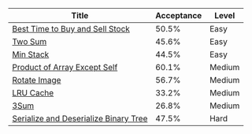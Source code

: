 | Title                                                                                                        | Acceptance   | Level   |
|--------------------------------------------------------------------------------------------------------------|--------------|---------|
| [Best Time to Buy and Sell Stock](https://leetcode.com/problems/best-time-to-buy-and-sell-stock)             | 50.5%        | Easy    |
| [Two Sum](https://leetcode.com/problems/two-sum)                                                             | 45.6%        | Easy    |
| [Min Stack](https://leetcode.com/problems/min-stack)                                                         | 44.5%        | Easy    |
| [Product of Array Except Self](https://leetcode.com/problems/product-of-array-except-self)                   | 60.1%        | Medium  |
| [Rotate Image](https://leetcode.com/problems/rotate-image)                                                   | 56.7%        | Medium  |
| [LRU Cache](https://leetcode.com/problems/lru-cache)                                                         | 33.2%        | Medium  |
| [3Sum](https://leetcode.com/problems/3sum)                                                                   | 26.8%        | Medium  |
| [Serialize and Deserialize Binary Tree](https://leetcode.com/problems/serialize-and-deserialize-binary-tree) | 47.5%        | Hard    |